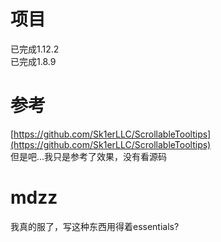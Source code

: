 # 项目
已完成1.12.2  
已完成1.8.9

# 参考
[https://github.com/Sk1erLLC/ScrollableTooltips](https://github.com/Sk1erLLC/ScrollableTooltips)  
但是吧...我只是参考了效果，没有看源码

# mdzz
我真的服了，写这种东西用得着essentials?
